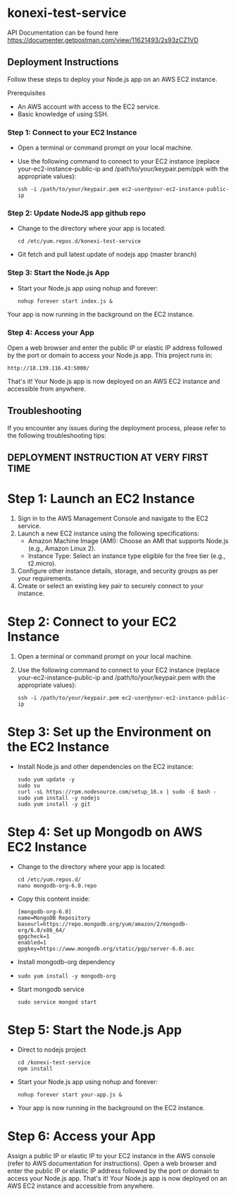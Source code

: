 # konexi-test-service

API Documentation can be found here
https://documenter.getpostman.com/view/11621493/2s93zCZ1VD

## Deployment Instructions
Follow these steps to deploy your Node.js app on an AWS EC2 instance.

Prerequisites
- An AWS account with access to the EC2 service.
- Basic knowledge of using SSH.

### Step 1: Connect to your EC2 Instance
- Open a terminal or command prompt on your local machine.
- Use the following command to connect to your EC2 instance (replace your-ec2-instance-public-ip and /path/to/your/keypair.pem/ppk with the appropriate values):

  ```
  ssh -i /path/to/your/keypair.pem ec2-user@your-ec2-instance-public-ip
  ```

### Step 2: Update NodeJS app github repo
- Change to the directory where your app is located:

  ```
  cd /etc/yum.repos.d/konexi-test-service
  ```

- Git fetch and pull latest update of nodejs app (master branch)

### Step 3: Start the Node.js App
- Start your Node.js app using nohup and forever:
  
  ```
  nohup forever start index.js &
  ```

Your app is now running in the background on the EC2 instance.

### Step 4: Access your App
Open a web browser and enter the public IP or elastic IP address followed by the port or domain to access your Node.js app.
This project runs in:

```
http://18.139.116.43:5000/
```

That's it! Your Node.js app is now deployed on an AWS EC2 instance and accessible from anywhere.

## Troubleshooting
If you encounter any issues during the deployment process, please refer to the following troubleshooting tips:

## DEPLOYMENT INSTRUCTION AT VERY FIRST TIME

# Step 1: Launch an EC2 Instance
1. Sign in to the AWS Management Console and navigate to the EC2 service.
2. Launch a new EC2 instance using the following specifications:
   - Amazon Machine Image (AMI): Choose an AMI that supports Node.js (e.g., Amazon Linux 2).
   - Instance Type: Select an instance type eligible for the free tier (e.g., t2.micro).
3. Configure other instance details, storage, and security groups as per your requirements.
4. Create or select an existing key pair to securely connect to your instance.

# Step 2: Connect to your EC2 Instance
1. Open a terminal or command prompt on your local machine.
2. Use the following command to connect to your EC2 instance (replace your-ec2-instance-public-ip and /path/to/your/keypair.pem with the appropriate values):

   ```
   ssh -i /path/to/your/keypair.pem ec2-user@your-ec2-instance-public-ip
   ```

# Step 3: Set up the Environment on the EC2 Instance
- Install Node.js and other dependencies on the EC2 instance:

  ```
  sudo yum update -y
  sudo su
  curl -sL https://rpm.nodesource.com/setup_16.x | sudo -E bash -
  sudo yum install -y nodejs
  sudo yum install -y git
  ```

# Step 4: Set up Mongodb on AWS EC2 Instance
- Change to the directory where your app is located:

  ```
  cd /etc/yum.repos.d/
  nano mongodb-org-6.0.repo
  ```

- Copy this content inside:
  
  ```
  [mongodb-org-6.0]
  name=MongoDB Repository
  baseurl=https://repo.mongodb.org/yum/amazon/2/mongodb-org/6.0/x86_64/
  gpgcheck=1
  enabled=1
  gpgkey=https://www.mongodb.org/static/pgp/server-6.0.asc
  ```

- Install mongodb-org dependency
- 
  ```
  sudo yum install -y mongodb-org
  ```

- Start mongodb service
  
  ```
  sudo service mongod start
  ```

# Step 5: Start the Node.js App
- Direct to nodejs project
  
  ```
  cd /konexi-test-service
  npm install
  ```

- Start your Node.js app using nohup and forever:
  
  ```
  nohup forever start your-app.js &
  ```

- Your app is now running in the background on the EC2 instance.

# Step 6: Access your App
Assign a public IP or elastic IP to your EC2 instance in the AWS console (refer to AWS documentation for instructions).
Open a web browser and enter the public IP or elastic IP address followed by the port or domain to access your Node.js app.
That's it! Your Node.js app is now deployed on an AWS EC2 instance and accessible from anywhere.
